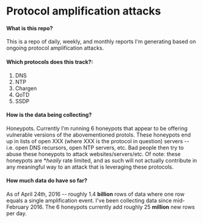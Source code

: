 # Protocol amplification attacks

#### What is this repo?
This is a repo of daily, weekly, and monthly reports I'm generating based on ongoing protocol amplification attacks.


#### Which protocols does this track?:
1. DNS
2. NTP
3. Chargen
4. QoTD
5. SSDP

#### How is the data being collecting?
Honeypots. Currently I'm running 6 honeypots that appear to be offering vulnerable versions of the abovementioned protols. These honeypots end up in lists of open XXX (where XXX is the protocol in question) servers -- i.e. open DNS recursors, open NTP servers, etc. Bad people then try to abuse these honeypots to attack websites/servers/etc. Of note: these honeypots are **heaily* rate limited, and as such will not actually contribute in any meaningful way to an attack that is leveraging these protocols.

#### How much data do have so far?
As of April 24th, 2016 -- roughly 1.4 **billion** rows of data where one row equals a single amplification event. I've been collecting data since mid-February 2016. The 6 honeypots currently add roughly 25 **million** new rows per day.

